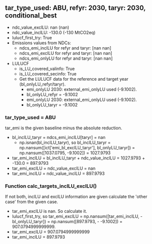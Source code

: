 

## tar_type_used: ABU, refyr: 2030, taryr: 2030, conditional_best
- ndc_value_exclLU: nan (nan)
- ndc_value_inclLU: -130.0 (-130 MtCO2eq)
- lulucf_first_try: True
- Emissions values from NDCs:
  - ndcs_emi_inclLU for refyr and taryr: [nan nan]
  - ndcs_emi_exclLU for refyr and taryr: [nan nan]
  - ndcs_emi_onlyLU for refyr and taryr: [nan nan]
- LULUCF
  - is_LU_covered_valinfo: True
  - is_LU_covered_secinfo: True
  - Get the LULUCF data for the reference and target year (bl_onlyLU_refyr/taryr).
    - emi_onlyLU 2030: external_emi_onlyLU used (-9.1002).
    - bl_onlyLU_refyr = -9.1002
    - emi_onlyLU 2030: external_emi_onlyLU used (-9.1002).
    - bl_onlyLU_taryr = -9.1002
### tar_type_used = ABU
tar_emi is the given baseline minus the absolute reduction.
- bl_inclLU_taryr = ndcs_emi_inclLU[taryr] = nan
  - np.isnan(bl_inclLU_taryr), so bl_inclLU_taryr = np.nansum([ict['emi_bl_exclLU_taryr'], bl_onlyLU_taryr]) = np.nansum([1037.0795, -9.1002]) = 1027.9793
- tar_emi_inclLU = bl_inclLU_taryr + ndc_value_inclLU = 1027.9793 + -130.0 = 897.9793
- tar_emi_exclLU = ndc_value_exclLU = nan
- tar_emi_inclLU = ndc_value_inclLU = 897.9793
### Function calc_targets_inclLU_exclLU()
If not both, inclLU and exclLU information are given calculate the 'other case' from the given case.
- tar_emi_exclLU is nan. So calculate it.
- lulucf_first_try, so tar_emi_exclLU = np.nansum([tar_emi_inclLU, -bl_onlyLU_taryr]) = np.nansum([897.9793, - -9.1002]) = 907.0794999999999.
- tar_emi_exclLU = 907.0794999999999
- tar_emi_inclLU = 897.9793